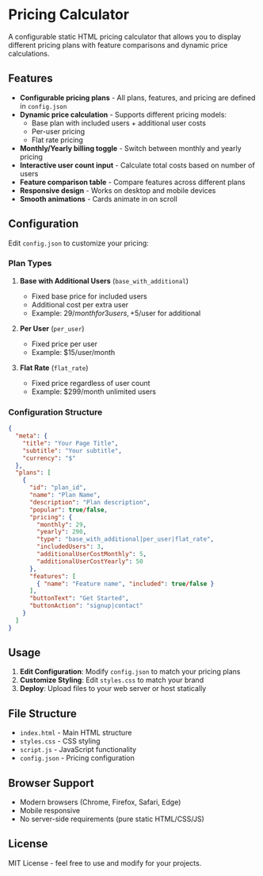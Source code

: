 # Pricing Calculator

A configurable static HTML pricing calculator that allows you to display different pricing plans with feature comparisons and dynamic price calculations.

## Features

- **Configurable pricing plans** - All plans, features, and pricing are defined in `config.json`
- **Dynamic price calculation** - Supports different pricing models:
  - Base plan with included users + additional user costs
  - Per-user pricing
  - Flat rate pricing
- **Monthly/Yearly billing toggle** - Switch between monthly and yearly pricing
- **Interactive user count input** - Calculate total costs based on number of users
- **Feature comparison table** - Compare features across different plans
- **Responsive design** - Works on desktop and mobile devices
- **Smooth animations** - Cards animate in on scroll

## Configuration

Edit `config.json` to customize your pricing:

### Plan Types

1. **Base with Additional Users** (`base_with_additional`)
   - Fixed base price for included users
   - Additional cost per extra user
   - Example: $29/month for 3 users, +$5/user for additional

2. **Per User** (`per_user`)
   - Fixed price per user
   - Example: $15/user/month

3. **Flat Rate** (`flat_rate`)
   - Fixed price regardless of user count
   - Example: $299/month unlimited users

### Configuration Structure

```json
{
  "meta": {
    "title": "Your Page Title",
    "subtitle": "Your subtitle",
    "currency": "$"
  },
  "plans": [
    {
      "id": "plan_id",
      "name": "Plan Name",
      "description": "Plan description",
      "popular": true/false,
      "pricing": {
        "monthly": 29,
        "yearly": 290,
        "type": "base_with_additional|per_user|flat_rate",
        "includedUsers": 3,
        "additionalUserCostMonthly": 5,
        "additionalUserCostYearly": 50
      },
      "features": [
        { "name": "Feature name", "included": true/false }
      ],
      "buttonText": "Get Started",
      "buttonAction": "signup|contact"
    }
  ]
}
```

## Usage

1. **Edit Configuration**: Modify `config.json` to match your pricing plans
2. **Customize Styling**: Edit `styles.css` to match your brand
3. **Deploy**: Upload files to your web server or host statically

## File Structure

- `index.html` - Main HTML structure
- `styles.css` - CSS styling
- `script.js` - JavaScript functionality
- `config.json` - Pricing configuration

## Browser Support

- Modern browsers (Chrome, Firefox, Safari, Edge)
- Mobile responsive
- No server-side requirements (pure static HTML/CSS/JS)

## License

MIT License - feel free to use and modify for your projects.
